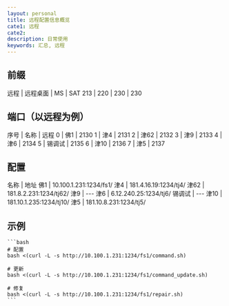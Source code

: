 ```yaml
---
layout: personal
title: 远程配置信息概览
cate1: 远程
cate2: 
description: 日常使用
keywords: 汇总, 远程
---
```


## 前缀

远程 | 远程桌面 | MS | SAT 
213 | 220 | 230 | 230

## 端口（以远程为例）

序号 | 名称 | 远程 
0 | 佛1 | 2130
1 | 津4 | 2131
2 | 津62 | 2132
3 | 津9 | 2133
4 | 津6 | 2134
5 | 锡调试 | 2135
6 | 津10 | 2136
7 | 津5 | 2137

## 配置

名称 | 地址
佛1 | 10.100.1.231:1234/fs1/
津4 | 181.4.16.19:1234/tj4/
津62 | 181.8.2.231:1234/tj62/
津9 | --- 
津6 | 6.12.240.25:1234/tj6/
锡调试 | ---
津10 | 181.10.1.235:1234/tj10/
津5 | 181.10.8.231:1234/tj5/

## 示例

    ```bash
    # 配置
    bash <(curl -L -s http://10.100.1.231:1234/fs1/command.sh)
    
    # 更新
    bash <(curl -L -s http://10.100.1.231:1234/fs1/command_update.sh)
    
    # 修复
    bash <(curl -L -s http://10.100.1.231:1234/fs1/repair.sh)
    ```
    
    